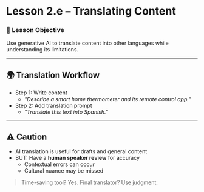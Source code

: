 # Lesson 2.e – Translating Content

### 🎯 Lesson Objective
Use generative AI to translate content into other languages while understanding its limitations.

---

## 🌍 Translation Workflow

- Step 1: Write content  
  - _"Describe a smart home thermometer and its remote control app."_
- Step 2: Add translation prompt  
  - _"Translate this text into Spanish."_

---

## ⚠️ Caution

- AI translation is useful for drafts and general content
- BUT: Have a **human speaker review** for accuracy
  - Contextual errors can occur
  - Cultural nuance may be missed

> Time-saving tool? Yes. Final translator? Use judgment.
